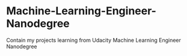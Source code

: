 # Machine-Learning-Engineer-Nanodegree
Contain my projects learning from Udacity Machine Learning Engineer Nanodegree
